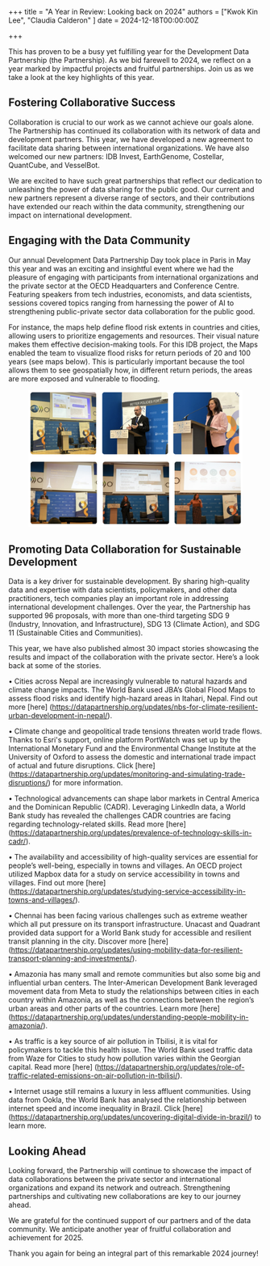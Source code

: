 +++
title = "A Year in Review: Looking back on 2024"
authors = ["Kwok Kin Lee", "Claudia Calderon" ]
date = 2024-12-18T00:00:00Z

+++

This has proven to be a busy yet fulfilling year for the Development Data Partnership (the Partnership). As we bid farewell to 2024, we reflect on a year marked by impactful projects and fruitful partnerships. Join us as we take a look at the key highlights of this year.


## Fostering Collaborative Success 

Collaboration is crucial to our work as we cannot achieve our goals alone. The Partnership has continued its collaboration with its network of data and development partners. This year, we have developed a new agreement to facilitate data sharing between international organizations. We have also welcomed our new partners: IDB Invest, EarthGenome, Costellar, QuantCube, and VesselBot. 

We are excited to have such great partnerships that reflect our dedication to unleashing the power of data sharing for the public good. Our current and new partners represent a diverse range of sectors, and their contributions have extended our reach within the data community, strengthening our impact on international development.


## Engaging with the Data Community

Our annual Development Data Partnership Day took place in Paris in May this year and was an exciting and insightful event where we had the pleasure of engaging with participants from international organizations and the private sector at the OECD Headquarters and Conference Centre. Featuring speakers from tech industries, economists, and data scientists, sessions covered topics ranging from harnessing the power of AI to strengthening public-private sector data collaboration for the public good. 

For instance, the maps help define flood risk extents in countries and cities, allowing users to prioritize engagements and resources. Their visual nature makes them effective decision-making tools. For this IDB project, the Maps enabled the team to visualize flood risks for return periods of 20 and 100 years (see maps below). This is particularly important because the tool allows them to see geospatially how, in different return periods, the areas are more exposed and vulnerable to flooding. 

<figure align="centre">
    <img src="year-in-review-2024_thumbnail.png" 
    <figcaption>
        <center>
  </center>
    </figcaption>
</figure>


## Promoting Data Collaboration for Sustainable Development

Data is a key driver for sustainable development. By sharing high-quality data and expertise with data scientists, policymakers, and other data practitioners, tech companies play an important role in addressing international development challenges.  Over the year, the Partnership has supported 96 proposals, with more than one-third targeting SDG 9 (Industry, Innovation, and Infrastructure), SDG 13 (Climate Action), and SDG 11 (Sustainable Cities and Communities).

This year, we have also published almost 30 impact stories showcasing the results and impact of the collaboration with the private sector. Here’s a look back at some of the stories.

•	Cities across Nepal are increasingly vulnerable to natural hazards and climate change impacts. The World Bank used JBA’s Global Flood Maps to assess flood risks and identify high-hazard areas in Itahari, Nepal. Find out more [here] (https://datapartnership.org/updates/nbs-for-climate-resilient-urban-development-in-nepal/).

•	Climate change and geopolitical trade tensions threaten world trade flows. Thanks to Esri's support, online platform PortWatch was set up by the International Monetary Fund and the Environmental Change Institute at the University of Oxford to assess the domestic and international trade impact of actual and future disruptions. Click [here] (https://datapartnership.org/updates/monitoring-and-simulating-trade-disruptions/) for more information.

•	Technological advancements can shape labor markets in Central America and the Dominican Republic (CADR). Leveraging LinkedIn data, a World Bank study has revealed the challenges CADR countries are facing regarding technology-related skills. Read more [here] (https://datapartnership.org/updates/prevalence-of-technology-skills-in-cadr/).

•	The availability and accessibility of high-quality services are essential for people’s well-being, especially in towns and villages. An OECD project utilized Mapbox data for a study on service accessibility in towns and villages. Find out more [here] (https://datapartnership.org/updates/studying-service-accessibility-in-towns-and-villages/).

•	Chennai has been facing various challenges such as extreme weather which all put pressure on its transport infrastructure. Unacast and Quadrant provided data support for a World Bank study for accessible and resilient transit planning in the city. Discover more [here] (https://datapartnership.org/updates/using-mobility-data-for-resilient-transport-planning-and-investments/).

•	Amazonia has many small and remote communities but also some big and influential urban centers. The Inter-American Development Bank leveraged movement data from Meta to study the relationships between cities in each country within Amazonia, as well as the connections between the region’s urban areas and other parts of the countries. Learn more [here] (https://datapartnership.org/updates/understanding-people-mobility-in-amazonia/).

•	As traffic is a key source of air pollution in Tbilisi, it is vital for policymakers to tackle this health issue. The World Bank used traffic data from Waze for Cities to study how pollution varies within the Georgian capital. Read more [here] (https://datapartnership.org/updates/role-of-traffic-related-emissions-on-air-pollution-in-tbilisi/).

•	Internet usage still remains a luxury in less affluent communities. Using data from Ookla, the World Bank has analysed the relationship between internet speed and income inequality in Brazil. Click [here] (https://datapartnership.org/updates/uncovering-digital-divide-in-brazil/) to learn more.


## Looking Ahead

Looking forward, the Partnership will continue to showcase the impact of data collaborations between the private sector and international organizations and expand its network and outreach. Strengthening partnerships and cultivating new collaborations are key to our journey ahead.

We are grateful for the continued support of our partners and of the data community. We anticipate another year of fruitful collaboration and achievement for 2025. 

Thank you again for being an integral part of this remarkable 2024 journey!





